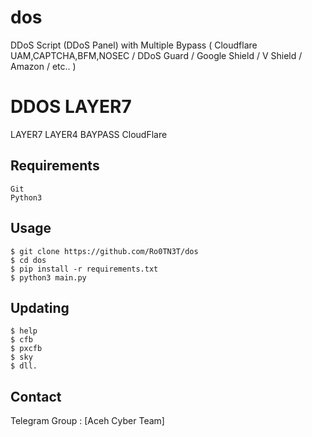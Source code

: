# dos
DDoS Script (DDoS Panel) with Multiple Bypass ( Cloudflare UAM,CAPTCHA,BFM,NOSEC / DDoS Guard / Google Shield / V Shield / Amazon / etc.. )

# DDOS LAYER7

LAYER7 LAYER4 BAYPASS CloudFlare


Requirements
------------

    Git
    Python3


Usage
-----

    $ git clone https://github.com/Ro0TN3T/dos
    $ cd dos
    $ pip install -r requirements.txt
    $ python3 main.py


Updating
--------

    $ help
    $ cfb
    $ pxcfb
    $ sky
    $ dll.


Contact
-------

Telegram Group : [Aceh Cyber Team]


[ACT]: https://t.me/AcehCyberTeam/

